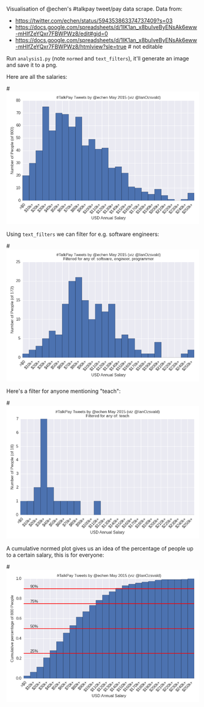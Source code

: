 Visualisation of @echen's #talkpay tweet/pay data scrape. Data from: 

* https://twitter.com/echen/status/594353863374737409?s=03
* https://docs.google.com/spreadsheets/d/1IK1an_x8buIveByENsAk6eww-mHIfZeYQxr7FBWPWz8/edit#gid=0
* https://docs.google.com/spreadsheets/d/1IK1an_x8buIveByENsAk6eww-mHIfZeYQxr7FBWPWz8/htmlview?sle=true # not editable

Run `analysis1.py` (note `normed` and `text_filters`), it'll generate an image and save it to a png.

Here are all the salaries:

#![Summary of #talkpay pay data](talkpay_summary.png)

Using `text_filters` we can filter for e.g. software engineers:

#![Summary of #talkpay pay data](talkpay_summary_sweng.png)

Here's a filter for anyone mentioning "teach":

#![Summary of #talkpay pay data](talkpay_summary_teach.png)

A cumulative normed plot gives us an idea of the percentage of people up to a certain salary, this is for everyone:

#![Summary of #talkpay pay data](talkpay_summary_normed.png)

